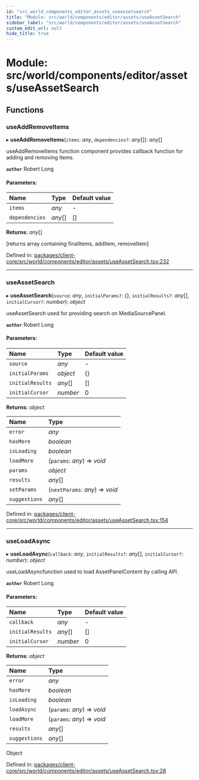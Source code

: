 ```yaml
---
id: "src_world_components_editor_assets_useassetsearch"
title: "Module: src/world/components/editor/assets/useAssetSearch"
sidebar_label: "src/world/components/editor/assets/useAssetSearch"
custom_edit_url: null
hide_title: true
---
```


# Module: src/world/components/editor/assets/useAssetSearch

## Functions

### useAddRemoveItems

▸ **useAddRemoveItems**(`items`: *any*, `dependencies?`: *any*[]): *any*[]

useAddRemoveItems function component provides callback function for adding and removing items.

**`author`** Robert Long

#### Parameters:

Name | Type | Default value |
:------ | :------ | :------ |
`items` | *any* | - |
`dependencies` | *any*[] | [] |

**Returns:** *any*[]

[returns array containing finalItems, addItem, removeItem]

Defined in: [packages/client-core/src/world/components/editor/assets/useAssetSearch.tsx:232](https://github.com/xr3ngine/xr3ngine/blob/65dfcf39a/packages/client-core/src/world/components/editor/assets/useAssetSearch.tsx#L232)

___

### useAssetSearch

▸ **useAssetSearch**(`source`: *any*, `initialParams?`: {}, `initialResults?`: *any*[], `initialCursor?`: *number*): *object*

useAssetSearch used for providing search on MediaSourcePanel.

**`author`** Robert Long

#### Parameters:

Name | Type | Default value |
:------ | :------ | :------ |
`source` | *any* | - |
`initialParams` | *object* | {} |
`initialResults` | *any*[] | [] |
`initialCursor` | *number* | 0 |

**Returns:** *object*

Name | Type |
:------ | :------ |
`error` | *any* |
`hasMore` | *boolean* |
`isLoading` | *boolean* |
`loadMore` | (`params`: *any*) => *void* |
`params` | *object* |
`results` | *any*[] |
`setParams` | (`nextParams`: *any*) => *void* |
`suggestions` | *any*[] |

Defined in: [packages/client-core/src/world/components/editor/assets/useAssetSearch.tsx:154](https://github.com/xr3ngine/xr3ngine/blob/65dfcf39a/packages/client-core/src/world/components/editor/assets/useAssetSearch.tsx#L154)

___

### useLoadAsync

▸ **useLoadAsync**(`callback`: *any*, `initialResults?`: *any*[], `initialCursor?`: *number*): *object*

useLoadAsyncfunction used to load AssetPanelContent by calling API.

**`author`** Robert Long

#### Parameters:

Name | Type | Default value |
:------ | :------ | :------ |
`callback` | *any* | - |
`initialResults` | *any*[] | [] |
`initialCursor` | *number* | 0 |

**Returns:** *object*

Name | Type |
:------ | :------ |
`error` | *any* |
`hasMore` | *boolean* |
`isLoading` | *boolean* |
`loadAsync` | (`params`: *any*) => *void* |
`loadMore` | (`params`: *any*) => *void* |
`results` | *any*[] |
`suggestions` | *any*[] |

Object

Defined in: [packages/client-core/src/world/components/editor/assets/useAssetSearch.tsx:28](https://github.com/xr3ngine/xr3ngine/blob/65dfcf39a/packages/client-core/src/world/components/editor/assets/useAssetSearch.tsx#L28)
